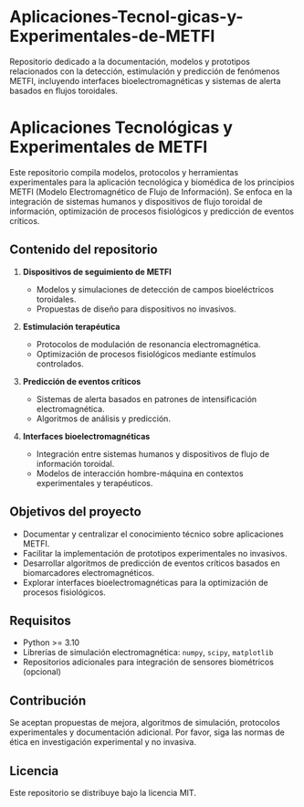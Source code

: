 # Aplicaciones-Tecnol-gicas-y-Experimentales-de-METFI
Repositorio dedicado a la documentación, modelos y prototipos relacionados con la detección, estimulación y predicción de fenómenos METFI, incluyendo interfaces bioelectromagnéticas y sistemas de alerta basados en flujos toroidales.
# Aplicaciones Tecnológicas y Experimentales de METFI

Este repositorio compila modelos, protocolos y herramientas experimentales para la aplicación tecnológica y biomédica de los principios METFI (Modelo Electromagnético de Flujo de Información). Se enfoca en la integración de sistemas humanos y dispositivos de flujo toroidal de información, optimización de procesos fisiológicos y predicción de eventos críticos.

## Contenido del repositorio

1. **Dispositivos de seguimiento de METFI**  
   - Modelos y simulaciones de detección de campos bioeléctricos toroidales.  
   - Propuestas de diseño para dispositivos no invasivos.

2. **Estimulación terapéutica**  
   - Protocolos de modulación de resonancia electromagnética.  
   - Optimización de procesos fisiológicos mediante estímulos controlados.

3. **Predicción de eventos críticos**  
   - Sistemas de alerta basados en patrones de intensificación electromagnética.  
   - Algoritmos de análisis y predicción.

4. **Interfaces bioelectromagnéticas**  
   - Integración entre sistemas humanos y dispositivos de flujo de información toroidal.  
   - Modelos de interacción hombre-máquina en contextos experimentales y terapéuticos.

## Objetivos del proyecto

- Documentar y centralizar el conocimiento técnico sobre aplicaciones METFI.  
- Facilitar la implementación de prototipos experimentales no invasivos.  
- Desarrollar algoritmos de predicción de eventos críticos basados en biomarcadores electromagnéticos.  
- Explorar interfaces bioelectromagnéticas para la optimización de procesos fisiológicos.

## Requisitos

- Python >= 3.10  
- Librerías de simulación electromagnética: `numpy`, `scipy`, `matplotlib`  
- Repositorios adicionales para integración de sensores biométricos (opcional)

## Contribución

Se aceptan propuestas de mejora, algoritmos de simulación, protocolos experimentales y documentación adicional. Por favor, siga las normas de ética en investigación experimental y no invasiva.

## Licencia

Este repositorio se distribuye bajo la licencia MIT.


